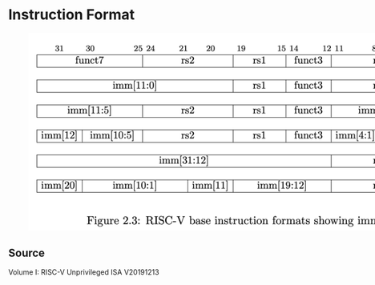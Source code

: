# Instruction Format

<figure>
    <img src='../assets/instruction_format.png' style='max-width: 100vw; max-height: 25vh;'/>
    <figcaption></figcaption>
</figure>

## Source
Volume I: RISC-V Unprivileged ISA V20191213